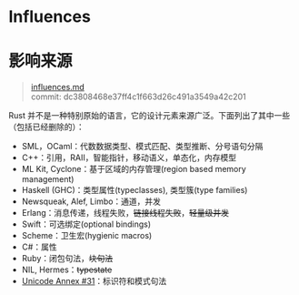 # Influences
# 影响来源

>[influences.md](https://github.com/rust-lang/reference/blob/master/src/influences.md)\
>commit:  dc3808468e37ff4c1f663d26c491a3549a42c201

Rust 并不是一种特别原始的语言，它的设计元素来源广泛。下面列出了其中一些（包括已经删除的）：

* SML，OCaml：代数数据类型、模式匹配、类型推断、分号语句分隔
* C++：引用，RAII，智能指针，移动语义，单态化，内存模型
* ML Kit, Cyclone：基于区域的内存管理(region based memory management)
* Haskell (GHC)：类型属性(typeclasses), 类型簇(type families)
* Newsqueak, Alef, Limbo：通道，并发
* Erlang：消息传递，线程失败，<strike>链接线程失败</strike>，<strike>轻量级并发</strike>
* Swift：可选绑定(optional bindings)
* Scheme：卫生宏(hygienic macros)
* C#：属性
* Ruby：闭包句法，<strike>块句法</strike>
* NIL, Hermes：<strike>typestate</strike>
* [Unicode Annex #31](http://www.unicode.org/reports/tr31/)：标识符和模式句法
